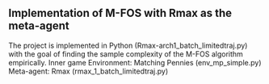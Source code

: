 ## Implementation of M-FOS with Rmax as the meta-agent

The project is implemented in Python (Rmax-arch1_batch_limitedtraj.py) with the goal of finding the sample complexity of the M-FOS algorithm empirically.
Inner game Environment: Matching Pennies (env_mp_simple.py)
Meta-agent: Rmax (rmax_1_batch_limitedtraj.py)
